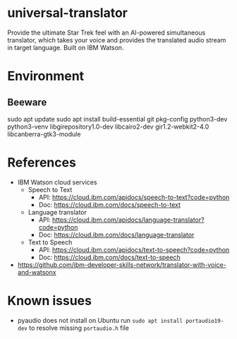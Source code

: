 # universal-translator
Provide the ultimate Star Trek feel with an AI-powered simultaneous translator, which takes your voice and provides the translated audio stream in target language.
Built on IBM Watson.


# Environment
## Beeware
sudo apt update
sudo apt install build-essential git pkg-config python3-dev python3-venv libgirepository1.0-dev libcairo2-dev gir1.2-webkit2-4.0 libcanberra-gtk3-module


# References
- IBM Watson cloud services
  - Speech to Text
    - API: https://cloud.ibm.com/apidocs/speech-to-text?code=python
    - Doc: https://cloud.ibm.com/docs/speech-to-text
  - Language translator
    - API: https://cloud.ibm.com/apidocs/language-translator?code=python
    - Doc: https://cloud.ibm.com/docs/language-translator
  - Text to Speech
    - API: https://cloud.ibm.com/apidocs/text-to-speech?code=python 
    - Doc: https://cloud.ibm.com/docs/text-to-speech
- https://github.com/ibm-developer-skills-network/translator-with-voice-and-watsonx

# Known issues

- pyaudio does not install on Ubuntu
run `sudo apt install portaudio19-dev` to resolve missing `portaudio.h` file
